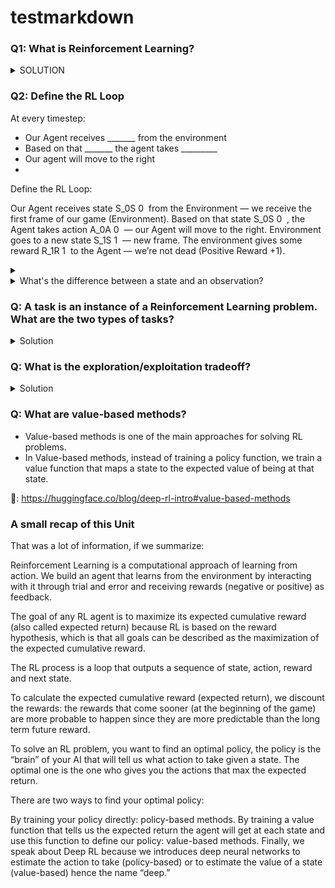 # testmarkdown

### Q1: What is Reinforcement Learning?

<details>
<summary>SOLUTION</summary>
  
Reinforcement learning is a framework for solving control tasks (also called decision problems) by building agents that learn from the environment by interacting with it through trial and error and receiving rewards (positive or negative) as unique feedback

📖: https://huggingface.co/blog/deep-rl-intro#a-formal-definition
  
</details>

### Q2: Define the RL Loop

At every timestep:
- Our Agent receives _______ from the environment
- Based on that _______ the agent takes _________
- Our agent will move to the right
- 

Define the RL Loop:

  Our Agent receives state S_0S 
0
​
  from the Environment — we receive the first frame of our game (Environment).
Based on that state S_0S 
0
​
 , the Agent takes action A_0A 
0
​
  — our Agent will move to the right.
Environment goes to a new state S_1S 
1
​
  — new frame.
The environment gives some reward R_1R 
1
​
  to the Agent — we’re not dead (Positive Reward +1).
<details>
<summary></summary>
  
Reinforcement learning is a framework for solving control tasks (also called decision problems) by building agents that learn from the environment by interacting with it through trial and error and receiving rewards (positive or negative) as unique feedback

  
</details>





<details>
<summary>What's the difference between a state and an observation?</summary>
  
- *The state* is a **complete description of the state of the world** (there is no hidden information). In a fully observed environment. For instance, in chess game, we receive a state from the environment since we have access to the whole check board information.
  
- *The observation* is a **partial description of the state**. In a partially observed environment. For instance, in Super Mario Bros, we only see a part of the level close to the player, so we receive an observation.

  


</details>

### Q: A task is an instance of a Reinforcement Learning problem. What are the two types of tasks?
<details>
<summary>Solution</summary>
-  *Episodic task* : we have a **starting point and an ending point (a terminal state)**. This creates an episode: a list of States, Actions, Rewards, and new States. For instance, think about Super Mario Bros: an episode begin at the launch of a new Mario Level and ending when you’re killed or you reached the end of the level.
  
- *Continous task* : these are tasks that **continue forever (no terminal state)**. In this case, the agent must learn how to choose the best actions and simultaneously interact with the environment.
  
📖: https://huggingface.co/blog/deep-rl-intro#type-of-tasks

</details>

### Q: What is the exploration/exploitation tradeoff?

<details>
<summary>Solution</summary>
  
In Reinforcement Learning, we need to **balance how much we explore the environment and how much we exploit what we know about the environment**. 

- *Exploration* is exploring the environment by **trying random actions in order to find more information about the environment**.

- *Exploitation* is **exploiting known information to maximize the reward**.

📖: https://huggingface.co/blog/deep-rl-intro#exploration-exploitation-tradeoff
</details>

### Q: What are value-based methods?
- Value-based methods is one of the main approaches for solving RL problems.
- In Value-based methods, instead of training a policy function, we train a value function that maps a state to the expected value of being at that state.

📖: https://huggingface.co/blog/deep-rl-intro#value-based-methods



### A small recap of this Unit

That was a lot of information, if we summarize:

Reinforcement Learning is a computational approach of learning from action. We build an agent that learns from the environment by interacting with it through trial and error and receiving rewards (negative or positive) as feedback.

The goal of any RL agent is to maximize its expected cumulative reward (also called expected return) because RL is based on the reward hypothesis, which is that all goals can be described as the maximization of the expected cumulative reward.

The RL process is a loop that outputs a sequence of state, action, reward and next state.

To calculate the expected cumulative reward (expected return), we discount the rewards: the rewards that come sooner (at the beginning of the game) are more probable to happen since they are more predictable than the long term future reward.

To solve an RL problem, you want to find an optimal policy, the policy is the “brain” of your AI that will tell us what action to take given a state. The optimal one is the one who gives you the actions that max the expected return.

There are two ways to find your optimal policy:

By training your policy directly: policy-based methods.
By training a value function that tells us the expected return the agent will get at each state and use this function to define our policy: value-based methods.
Finally, we speak about Deep RL because we introduces deep neural networks to estimate the action to take (policy-based) or to estimate the value of a state (value-based) hence the name “deep.”

